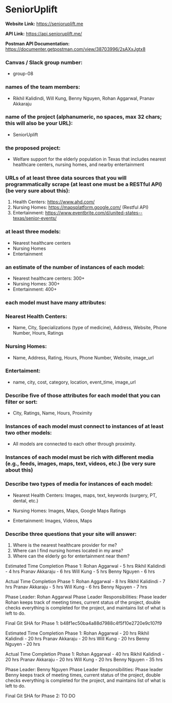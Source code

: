 # SeniorUplift
**Website Link:** https://senioruplift.me

**API Link:** https://api.senioruplift.me/ 

**Postman API Documentation:** https://documenter.getpostman.com/view/38703996/2sAXxJgtx8

### Canvas / Slack group number:
* group-08

### names of the team members:
* Rikhil Kalidindi, Will Kung, Benny Nguyen, Rohan Aggarwal, Pranav Akkaraju  

### name of the project (alphanumeric, no spaces, max 32 chars; this will also be your URL):
* SeniorUplift

### the proposed project:
* Welfare support for the elderly population in Texas that includes nearest healthcare centers, nursing homes, and nearby entertainment

### URLs of at least three data sources that you will programmatically scrape (at least one must be a RESTful API) (be very sure about this):
1. Health Centers: https://www.ahd.com/ 
2. Nursing Homes: https://mapsplatform.google.com/ (Restful API)
3. Entertainment: https://www.eventbrite.com/d/united-states--texas/senior-events/


### at least three models:
* Nearest healthcare centers
* Nursing Homes
* Entertainment

### an estimate of the number of instances of each model:
* Nearest healthcare centers: 300+
* Nursing Homes: 300+
* Entertainment: 400+

### each model must have many attributes:

### Nearest Health Centers:
* Name, City, Specializations (type of medicine), Address, Website, Phone Number, Hours, Ratings

### Nursing Homes:
* Name, Address, Rating, Hours, Phone Number, Website, image_url

### Entertaiment:
* name, city, cost, category, location, event_time, image_url

### Describe five of those attributes for each model that you can filter or sort:
* City, Ratings, Name, Hours, Proximity

### Instances of each model must connect to instances of at least two other models:
* All models are connected to each other through proximity.

### Instances of each model must be rich with different media (e.g., feeds, images, maps, text, videos, etc.) (be very sure about this)
### Describe two types of media for instances of each model:
* Nearest Health Centers:
    Images, maps, text, keywords (surgery, PT, dental, etc.)

* Nursing Homes:
    Images, Maps, Google Maps Ratings

* Entertainment:
    Images, Videos, Maps

### Describe three questions that your site will answer:
1. Where is the nearest healthcare provider for me?
2. Where can I find nursing homes located in my area?
3. Where can the elderly go for entertainment near them?


Estimated Time Completion Phase 1:
Rohan Aggarwal - 5 hrs
Rikhil Kalidindi - 4 hrs
Pranav Akkaraju - 6 hrs
Will Kung - 5 hrs
Benny Nguyen - 6 hrs

Actual Time Completion Phase 1:
Rohan Aggarwal - 8 hrs
Rikhil Kalidindi - 7 hrs
Pranav Akkaraju - 5 hrs
Will Kung - 6 hrs
Benny Nguyen - 7 hrs

Phase Leader: Rohan Aggarwal
Phase Leader Responsibilities: Phase leader Rohan keeps track of meeting times, current status of the project, double checks everything is completed for the project, and maintains list of what is left to do.

Final Git SHA for Phase 1: b48f1ec50ba4a88d7988c4f5f10e2720e9c107f9


Estimated Time Completion Phase 1:
Rohan Aggarwal - 20 hrs
Rikhil Kalidindi - 20 hrs
Pranav Akkaraju - 20 hrs
Will Kung - 20 hrs
Benny Nguyen - 20 hrs

Actual Time Completion Phase 1:
Rohan Aggarwal - 40 hrs
Rikhil Kalidindi - 20 hrs
Pranav Akkaraju - 20 hrs
Will Kung - 20 hrs
Benny Nguyen - 35 hrs

Phase Leader: Benny Nguyen
Phase Leader Responsibilities: Phase leader Benny keeps track of meeting times, current status of the project, double checks everything is completed for the project, and maintains list of what is left to do.

Final Git SHA for Phase 2: TO DO